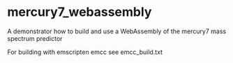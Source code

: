 # mercury7_webassembly
A demonstrator how to build and use a WebAssembly of the mercury7 mass spectrum predictor

For building with emscripten emcc see emcc_build.txt
